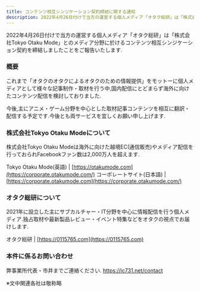 ```yaml
---
title: コンテンツ相互シンジケーション契約締結に関する通知
description: 2022年4月26日付けで当方の運営する個人メディア「オタク総研」は「株式会社Tokyo Otaku Mode」とのメディア分野に於けるコンテンツ相互シンジケーション契約を締結しましたことをご報告いたします.
---
```


2022年4月26日付けで当方の運営する個人メディア「オタク総研」は「株式会社Tokyo Otaku Mode」とのメディア分野に於けるコンテンツ相互シンジケーション契約を締結しましたことをご報告いたします.

### 概要

これまで「オタクのオタクによるオタクのための情報提供」をモットーに個人メディアとして様々な記事制作・取材を行う中,国内配信にとどまらず海外に向けたコンテンツ配信を検討しておりました.

今後,主にアニメ・ゲーム分野を中心とした取材記事コンテンツを相互に翻訳・配信する予定です.今後とも両サービスを宜しくお願い申し上げます.

### 株式会社Tokyo Otaku Modeについて

株式会社Tokyo Otaku Modeは海外に向けた越境EC(通信販売)やメディア配信を行っておられFacebookファン数は2,000万人を超えます.

Tokyo Otaku Mode(英語) | [https://otakumode.com](https://corporate.otakumode.com/)
コーポレートサイト(日本語) | [https://corporate.otakumode.com](https://corporate.otakumode.com/)

### オタク総研について

2021年に設立した主にサブカルチャー・IT分野を中心に情報配信を行う個人メディア.独占取材や最新製品レビュー・イベント特集などをオタクの視点でお届けします.

オタク総研 | [https://0115765.com](https://0115765.com)

### 本件に係るお問い合わせ

弊事業所代表・市井までご連絡ください.
https://ic731.net/contact

※文中関連各社は敬称略
